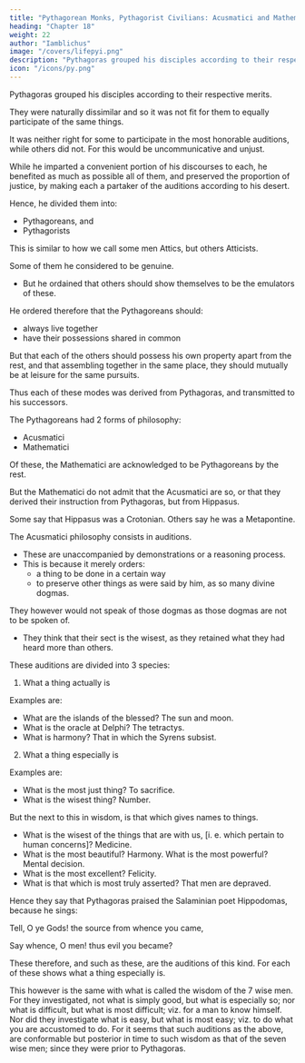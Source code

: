 ```yaml
---
title: "Pythagorean Monks, Pythagorist Civilians: Acusmatici and Mathematici"
heading: "Chapter 18"
weight: 22
author: "Iamblichus"
image: "/covers/lifepyi.png"
description: "Pythagoras grouped his disciples according to their respective merits."
icon: "/icons/py.png"
---
```



Pythagoras grouped his disciples according to their respective merits. 

They were naturally dissimilar and so it was not fit for them to equally participate of the same things. 

It was neither right for some to participate in the most honorable auditions, while others did not. <!--  but others of none, or should not at all partake of them.  --> For this would be uncommunicative and unjust. 

While he imparted a convenient portion of his discourses to each, he benefited as much as possible all of them, and preserved the proportion of justice, by making each a partaker of the auditions according to his desert. 

Hence, he divided them into:
- Pythagoreans, and
- Pythagorists

This is similar to how we call some men Attics, but others Atticists. 

Some of them he considered to be genuine. 
- But he ordained that others should show themselves to be the emulators of these. 

He ordered therefore that the Pythagoreans should:
- always live together
- have their possessions shared in common

But that each of the others should possess his own property apart from the rest, and that assembling together in the same place, they should mutually be at leisure for the same pursuits. 

Thus each of these modes was derived from Pythagoras, and transmitted to his successors. 

The Pythagoreans had 2 forms of philosophy:
- Acusmatici
- Mathematici

Of these, the Mathematici are acknowledged to be Pythagoreans by the rest. 

But the Mathematici do not admit that the Acusmatici are so, or that they derived their instruction from Pythagoras, but from Hippasus.

Some say that Hippasus was a Crotonian. Others say he was a Metapontine. 

The Acusmatici philosophy consists in auditions. 
- These are unaccompanied by demonstrations or a reasoning process.
- This is because it merely orders:
  - a thing to be done in a certain way
  - to preserve other things as were said by him, as so many divine dogmas.

They however would not speak of those dogmas as those dogmas are not to be spoken of.
- They think that their sect is the wisest, as they retained what they had heard more than others. 

These auditions are divided into 3 species:

1. What a thing actually is

Examples are:

- What are the islands of the blessed? The sun and moon. 
- What is the oracle at Delphi? The tetractys. 
- What is harmony? That in which the Syrens subsist.


2. What a thing especially is

Examples are:

- What is the most just thing? To sacrifice. 
- What is the wisest thing? Number.

But the next to this in wisdom, is that which gives names to things. 

- What is the wisest of the things that are with us, [i. e. which pertain to human concerns]? Medicine. 
- What is the most beautiful? Harmony. What is the most powerful? Mental decision. 
- What is the most excellent? Felicity. 
- What is that which is most truly asserted? That men are depraved. 


Hence they say that Pythagoras praised the Salaminian poet Hippodomas, because he sings:

Tell, O ye Gods! the source from whence you came,

Say whence, O men! thus evil you became?

These therefore, and such as these, are the auditions of this kind. For each of these shows what a thing especially is. 

This however is the same with what is called the wisdom of the 7 wise men. For they investigated, not what is simply good, but what is especially so; nor what is difficult, but what is most difficult; viz. for a man to know himself. Nor did they investigate what is easy, but what is most easy; viz. to do what you are accustomed to do. For it seems that such auditions as the above, are conformable but posterior in time to such wisdom as that of the seven wise men; since they were prior to Pythagoras. 


